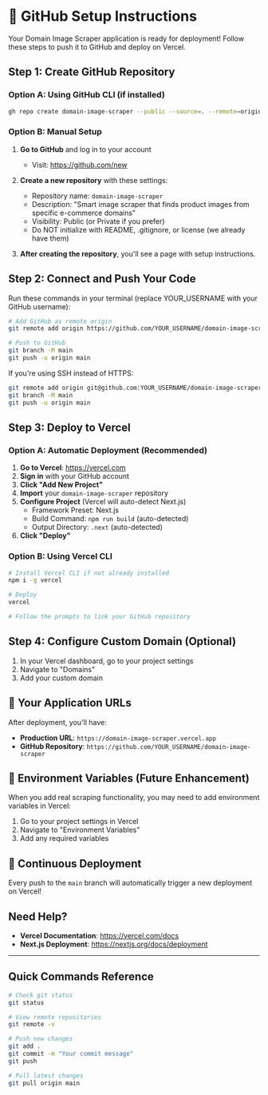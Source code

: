 # 🚀 GitHub Setup Instructions

Your Domain Image Scraper application is ready for deployment! Follow these steps to push it to GitHub and deploy on Vercel.

## Step 1: Create GitHub Repository

### Option A: Using GitHub CLI (if installed)
```bash
gh repo create domain-image-scraper --public --source=. --remote=origin --push
```

### Option B: Manual Setup

1. **Go to GitHub** and log in to your account
   - Visit: https://github.com/new

2. **Create a new repository** with these settings:
   - Repository name: `domain-image-scraper`
   - Description: "Smart image scraper that finds product images from specific e-commerce domains"
   - Visibility: Public (or Private if you prefer)
   - Do NOT initialize with README, .gitignore, or license (we already have them)

3. **After creating the repository**, you'll see a page with setup instructions.

## Step 2: Connect and Push Your Code

Run these commands in your terminal (replace YOUR_USERNAME with your GitHub username):

```bash
# Add GitHub as remote origin
git remote add origin https://github.com/YOUR_USERNAME/domain-image-scraper.git

# Push to GitHub
git branch -M main
git push -u origin main
```

If you're using SSH instead of HTTPS:
```bash
git remote add origin git@github.com:YOUR_USERNAME/domain-image-scraper.git
git branch -M main
git push -u origin main
```

## Step 3: Deploy to Vercel

### Option A: Automatic Deployment (Recommended)

1. **Go to Vercel**: https://vercel.com
2. **Sign in** with your GitHub account
3. **Click "Add New Project"**
4. **Import** your `domain-image-scraper` repository
5. **Configure Project** (Vercel will auto-detect Next.js)
   - Framework Preset: Next.js
   - Build Command: `npm run build` (auto-detected)
   - Output Directory: `.next` (auto-detected)
6. **Click "Deploy"**

### Option B: Using Vercel CLI

```bash
# Install Vercel CLI if not already installed
npm i -g vercel

# Deploy
vercel

# Follow the prompts to link your GitHub repository
```

## Step 4: Configure Custom Domain (Optional)

1. In your Vercel dashboard, go to your project settings
2. Navigate to "Domains"
3. Add your custom domain

## 🎉 Your Application URLs

After deployment, you'll have:
- **Production URL**: `https://domain-image-scraper.vercel.app`
- **GitHub Repository**: `https://github.com/YOUR_USERNAME/domain-image-scraper`

## 📝 Environment Variables (Future Enhancement)

When you add real scraping functionality, you may need to add environment variables in Vercel:

1. Go to your project settings in Vercel
2. Navigate to "Environment Variables"
3. Add any required variables

## 🔄 Continuous Deployment

Every push to the `main` branch will automatically trigger a new deployment on Vercel!

## Need Help?

- **Vercel Documentation**: https://vercel.com/docs
- **Next.js Deployment**: https://nextjs.org/docs/deployment

---

## Quick Commands Reference

```bash
# Check git status
git status

# View remote repositories
git remote -v

# Push new changes
git add .
git commit -m "Your commit message"
git push

# Pull latest changes
git pull origin main
```
